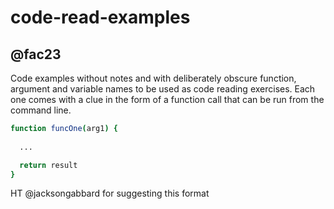 # code-read-examples
## @fac23

Code examples without notes and with deliberately obscure function, argument and variable names to be used as code reading exercises. Each one comes with a clue in the form of a function call that can be run from the command line.

```sh
function funcOne(arg1) {
  
  ...

  return result
}

```

HT @jacksongabbard for suggesting this format